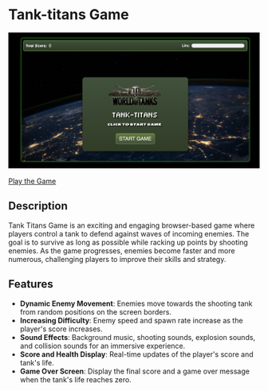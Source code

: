 # Tank-titans Game

![Tank-titans Game](assets/ScreenShotOne.png)

[Play the Game](uceecode.github.io/tank-titans/)

## Description

Tank Titans Game is an exciting and engaging browser-based game where players control a tank to defend against waves of incoming enemies. The goal is to survive as long as possible while racking up points by shooting enemies. As the game progresses, enemies become faster and more numerous, challenging players to improve their skills and strategy.


## Features

- **Dynamic Enemy Movement**: Enemies move towards the shooting tank from random positions on the screen borders.
- **Increasing Difficulty**: Enemy speed and spawn rate increase as the player's score increases.
- **Sound Effects**: Background music, shooting sounds, explosion sounds, and collision sounds for an immersive experience.
- **Score and Health Display**: Real-time updates of the player's score and tank's life.
- **Game Over Screen**: Display the final score and a game over message when the tank's life reaches zero.
